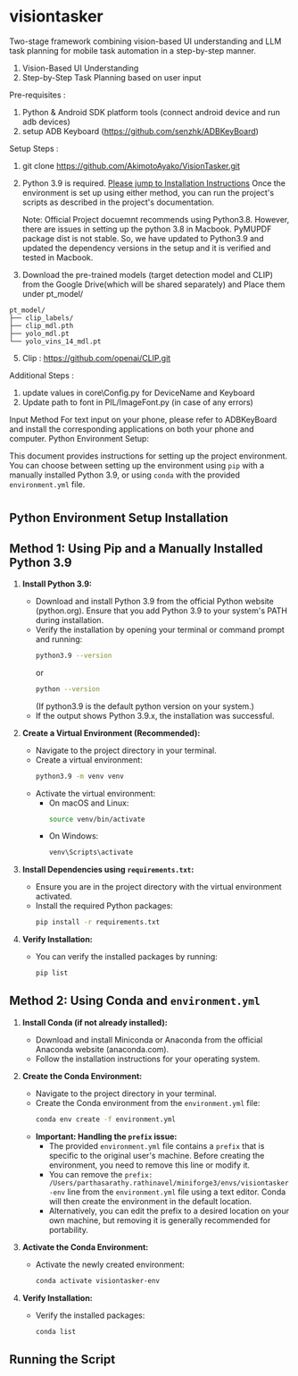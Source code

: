 # visiontasker

Two-stage framework combining vision-based UI understanding and LLM task planning for mobile task automation in a step-by-step manner.
  1. Vision-Based UI Understanding
  2. Step-by-Step Task Planning based on user input

Pre-requisites : 

  1. Python & Android SDK platform tools (connect android device and run adb devices)
  2. setup ADB Keyboard (https://github.com/senzhk/ADBKeyBoard)

Setup Steps :

1. git clone https://github.com/AkimotoAyako/VisionTasker.git
2. Python 3.9 is required. [Please jump to Installation Instructions](#installation-instructions)
   Once the environment is set up using either method, you can run the project's scripts as described in the project's documentation.

   Note: Official Project docuemnt recommends using Python3.8. However, there are issues in setting up the python 3.8 in Macbook. PyMUPDF package dist is  not stable. So, we have updated to Python3.9 and updated the dependency versions in the setup and it is verified and tested in Macbook.

4. Download the pre-trained models (target detection model and CLIP) from the Google Drive(which will be shared separately) and Place them under pt_model/ 

```
pt_model/
├── clip_labels/
├── clip_mdl.pth
├── yolo_mdl.pt
└── yolo_vins_14_mdl.pt
```

5. Clip : https://github.com/openai/CLIP.git

Additional Steps :

1. update values in core\Config.py for DeviceName and Keyboard
2. Update path to font in PIL/ImageFont.py (in case of any errors)

Input Method
For text input on your phone, please refer to ADBKeyBoard and install the corresponding applications on both your phone and computer.
Python Environment Setup:

This document provides instructions for setting up the project environment. You can choose between setting up the environment using `pip` with a manually installed Python 3.9, or using `conda` with the provided `environment.yml` file.


#       
<h2 id="installation-instructions">Python Environment Setup Installation</h2>

## Method 1: Using Pip and a Manually Installed Python 3.9

1.  **Install Python 3.9:**
    -   Download and install Python 3.9 from the official Python website (python.org). Ensure that you add Python 3.9 to your system's PATH during installation.
    -   Verify the installation by opening your terminal or command prompt and running:
        ```bash
        python3.9 --version
        ```
        or
        ```bash
        python --version
        ```
        (If python3.9 is the default python version on your system.)
    -   If the output shows Python 3.9.x, the installation was successful.

2.  **Create a Virtual Environment (Recommended):**
    -   Navigate to the project directory in your terminal.
    -   Create a virtual environment:
        ```bash
        python3.9 -m venv venv
        ```
    -   Activate the virtual environment:
        -   On macOS and Linux:
            ```bash
            source venv/bin/activate
            ```
        -   On Windows:
            ```bash
            venv\Scripts\activate
            ```

3.  **Install Dependencies using `requirements.txt`:**
    -   Ensure you are in the project directory with the virtual environment activated.
    -   Install the required Python packages:
        ```bash
        pip install -r requirements.txt
        ```

4.  **Verify Installation:**
    -   You can verify the installed packages by running:
        ```bash
        pip list
        ```

## Method 2: Using Conda and `environment.yml`

1.  **Install Conda (if not already installed):**
    -   Download and install Miniconda or Anaconda from the official Anaconda website (anaconda.com).
    -   Follow the installation instructions for your operating system.

2.  **Create the Conda Environment:**
    -   Navigate to the project directory in your terminal.
    -   Create the Conda environment from the `environment.yml` file:
        ```bash
        conda env create -f environment.yml
        ```
    -   **Important: Handling the `prefix` issue:**
        -   The provided `environment.yml` file contains a `prefix` that is specific to the original user's machine. Before creating the environment, you need to remove this line or modify it.
        -   You can remove the `prefix: /Users/parthasarathy.rathinavel/miniforge3/envs/visiontasker-env` line from the `environment.yml` file using a text editor. Conda will then create the environment in the default location.
        -   Alternatively, you can edit the prefix to a desired location on your own machine, but removing it is generally recommended for portability.

3.  **Activate the Conda Environment:**
    -   Activate the newly created environment:
        ```bash
        conda activate visiontasker-env
        ```

4.  **Verify Installation:**
    -   Verify the installed packages:
        ```bash
        conda list
        ```

## Running the Script


